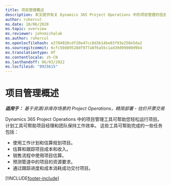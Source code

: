 ```yaml
---
title: 项目管理概述
description: 本文提供有关 Dynamics 365 Project Operations 中的项目管理的信息。
author: ruhercul
ms.date: 10/06/2020
ms.topic: overview
ms.reviewer: johnmichalak
ms.author: ruhercul
ms.openlocfilehash: e2784020cdf20e47cc8d3b14be03f93e250e5da2
ms.sourcegitcommit: 6cfc50d89528df977a8f6a55c1ad39d99800d9b4
ms.translationtype: HT
ms.contentlocale: zh-CN
ms.lasthandoff: 06/03/2022
ms.locfileid: "8925615"
---
```

# <a name="project-management-overview"></a>项目管理概述

_**适用于：** 基于资源/非库存场景的 Project Operations，精简部署 - 估价开票交易_

Dynamics 365 Project Operations 中的项目管理工具可帮助您轻松运行项目。 计划工具可帮助项目经理和团队保持工作效率。 这些工具可帮助完成的一些任务包括：

- 使用工作计划和估算规划项目。
- 估算和跟踪项目成本和收入。
- 销售流程中使用项目估算。
- 预测管道中的项目的资源要求。
- 通过跟踪进度和成本消耗成功交付项目。


[!INCLUDE[footer-include](../includes/footer-banner.md)]